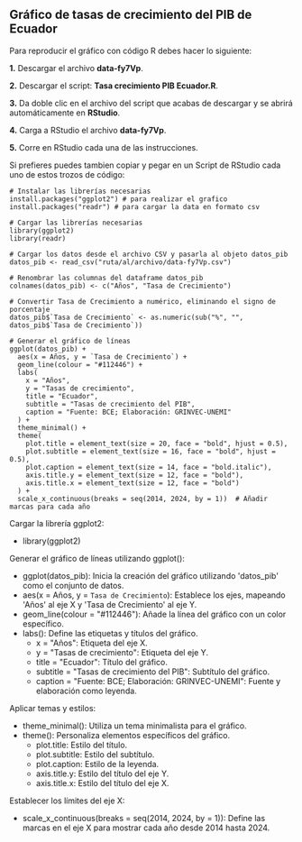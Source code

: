 ## Gráfico de tasas de crecimiento del PIB de Ecuador
Para reproducir el gráfico con código R debes hacer lo siguiente:

**1.** Descargar el archivo **data-fy7Vp**.

**2.** Descargar el script: **Tasa crecimiento PIB Ecuador.R**.

**3.** Da doble clic en el archivo del script que acabas de descargar y se abrirá automáticamente en **RStudio**.

**4.** Carga a RStudio el archivo **data-fy7Vp**.

**5.** Corre en RStudio cada una de las instrucciones.


Si prefieres puedes tambien copiar y pegar en un Script de RStudio cada uno de estos trozos de código:
```
# Instalar las librerías necesarias
install.packages("ggplot2") # para realizar el grafico
install.packages("readr") # para cargar la data en formato csv

# Cargar las librerías necesarias
library(ggplot2)
library(readr)
```
```
# Cargar los datos desde el archivo CSV y pasarla al objeto datos_pib
datos_pib <- read_csv("ruta/al/archivo/data-fy7Vp.csv")
```
```
# Renombrar las columnas del dataframe datos_pib
colnames(datos_pib) <- c("Años", "Tasa de Crecimiento")
```
```
# Convertir Tasa de Crecimiento a numérico, eliminando el signo de porcentaje
datos_pib$`Tasa de Crecimiento` <- as.numeric(sub("%", "", datos_pib$`Tasa de Crecimiento`))
```
```
# Generar el gráfico de líneas
ggplot(datos_pib) +
  aes(x = Años, y = `Tasa de Crecimiento`) +
  geom_line(colour = "#112446") +
  labs(
    x = "Años",
    y = "Tasas de crecimiento",
    title = "Ecuador",
    subtitle = "Tasas de crecimiento del PIB",
    caption = "Fuente: BCE; Elaboración: GRINVEC-UNEMI"
  ) +
  theme_minimal() +
  theme(
    plot.title = element_text(size = 20, face = "bold", hjust = 0.5),
    plot.subtitle = element_text(size = 16, face = "bold", hjust = 0.5),
    plot.caption = element_text(size = 14, face = "bold.italic"),
    axis.title.y = element_text(size = 12, face = "bold"),
    axis.title.x = element_text(size = 12, face = "bold")
  ) +
  scale_x_continuous(breaks = seq(2014, 2024, by = 1))  # Añadir marcas para cada año
```




Cargar la librería ggplot2:
  - library(ggplot2)

Generar el gráfico de líneas utilizando ggplot():
  - ggplot(datos_pib): Inicia la creación del gráfico utilizando 'datos_pib' como el conjunto de datos.
  - aes(x = Años, y = `Tasa de Crecimiento`): Establece los ejes, mapeando 'Años' al eje X y 'Tasa de Crecimiento' al eje Y.
  - geom_line(colour = "#112446"): Añade la línea del gráfico con un color específico.
  - labs(): Define las etiquetas y títulos del gráfico.
    - x = "Años": Etiqueta del eje X.
    - y = "Tasas de crecimiento": Etiqueta del eje Y.
    - title = "Ecuador": Título del gráfico.
    - subtitle = "Tasas de crecimiento del PIB": Subtítulo del gráfico.
    - caption = "Fuente: BCE; Elaboración: GRINVEC-UNEMI": Fuente y elaboración como leyenda.

Aplicar temas y estilos:
  - theme_minimal(): Utiliza un tema minimalista para el gráfico.
  - theme(): Personaliza elementos específicos del gráfico.
    - plot.title: Estilo del título.
    - plot.subtitle: Estilo del subtítulo.
    - plot.caption: Estilo de la leyenda.
    - axis.title.y: Estilo del título del eje Y.
    - axis.title.x: Estilo del título del eje X.

Establecer los límites del eje X:
  - scale_x_continuous(breaks = seq(2014, 2024, by = 1)): Define las marcas en el eje X para mostrar cada año desde 2014 hasta 2024.

